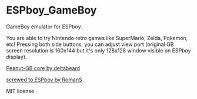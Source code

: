 # ESPboy_GameBoy
GameBoy emulator for ESPboy. 

You are able to try Nintendo retro games like SuperMario, Zelda, Pokemon, etc! 
Pressing both side buttons, you can adjust view port (original GB screen resolution is 160х144 but it's only 128x128 window visible on ESPboy display).

[Peanut-GB core by deltabeard](https://github.com/deltabeard/Peanut-GB)

[screwed to ESPboy by RomanS](https://hackaday.io/project/164830-espboy-games-iot-stem-for-education-fun)

MIT license
